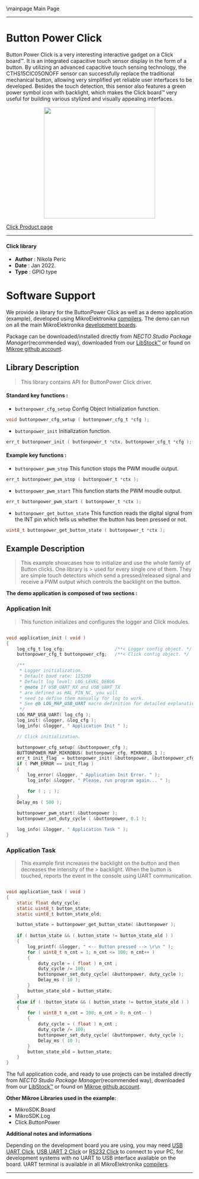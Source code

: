 \mainpage Main Page

---
# Button Power Click

Button Power Click is a very interesting interactive gadget on a Click board™. It is an integrated capacitive touch sensor display in the form of a button. By utilizing an advanced capacitive touch sensing technology, the CTHS15CIC05ONOFF sensor can successfully replace the traditional mechanical button, allowing very simplified yet reliable user interfaces to be developed. Besides the touch detection, this sensor also features a green power symbol icon with backlight, which makes the Click board™ very useful for building various stylized and visually appealing interfaces.

<p align="center">
  <img src="https://download.mikroe.com/images/click_for_ide/button_power_click.png" height=300px>
</p>

[Click Product page](https://www.mikroe.com/button-power-click)

---


#### Click library

- **Author**        : Nikola Peric
- **Date**          : Jan 2022.
- **Type**          : GPIO type


# Software Support

We provide a library for the ButtonPower Click
as well as a demo application (example), developed using MikroElektronika
[compilers](https://www.mikroe.com/necto-studio).
The demo can run on all the main MikroElektronika [development boards](https://www.mikroe.com/development-boards).

Package can be downloaded/installed directly from *NECTO Studio Package Manager*(recommended way), downloaded from our [LibStock&trade;](https://libstock.mikroe.com) or found on [Mikroe github account](https://github.com/MikroElektronika/mikrosdk_click_v2/tree/master/clicks).

## Library Description

> This library contains API for ButtonPower Click driver.

#### Standard key functions :

- `buttonpower_cfg_setup` Config Object Initialization function.
```c
void buttonpower_cfg_setup ( buttonpower_cfg_t *cfg );
```

- `buttonpower_init` Initialization function.
```c
err_t buttonpower_init ( buttonpower_t *ctx, buttonpower_cfg_t *cfg );
```

#### Example key functions :

- `buttonpower_pwm_stop` This function stops the PWM moudle output.
```c
err_t buttonpower_pwm_stop ( buttonpower_t *ctx );
```

- `buttonpower_pwm_start` This function starts the PWM moudle output.
```c
err_t buttonpower_pwm_start ( buttonpower_t *ctx );
```

- `buttonpower_get_button_state` This function reads the digital signal from the INT pin which tells us whether the button has been pressed or not.
```c
uint8_t buttonpower_get_button_state ( buttonpower_t *ctx );
```

## Example Description

> This example showcases how to initialize and use the whole family of Button clicks. One library is > used for every single one of them. They are simple touch detectors which send a pressed/released 
> signal and receive a PWM output which controls the backlight on the button.

**The demo application is composed of two sections :**

### Application Init

> This function initializes and configures the logger and Click modules.

```c

void application_init ( void ) 
{
    log_cfg_t log_cfg;                   /**< Logger config object. */
    buttonpower_cfg_t buttonpower_cfg;   /**< Click config object. */

    /** 
     * Logger initialization.
     * Default baud rate: 115200
     * Default log level: LOG_LEVEL_DEBUG
     * @note If USB_UART_RX and USB_UART_TX 
     * are defined as HAL_PIN_NC, you will 
     * need to define them manually for log to work. 
     * See @b LOG_MAP_USB_UART macro definition for detailed explanation.
     */
    LOG_MAP_USB_UART( log_cfg );
    log_init( &logger, &log_cfg );
    log_info( &logger, " Application Init " );

    // Click initialization.

    buttonpower_cfg_setup( &buttonpower_cfg );
    BUTTONPOWER_MAP_MIKROBUS( buttonpower_cfg, MIKROBUS_1 );
    err_t init_flag  = buttonpower_init( &buttonpower, &buttonpower_cfg );
    if ( PWM_ERROR == init_flag ) 
    {
        log_error( &logger, " Application Init Error. " );
        log_info( &logger, " Please, run program again... " );

        for ( ; ; );
    }
    Delay_ms ( 500 );
    
    buttonpower_pwm_start( &buttonpower );
    buttonpower_set_duty_cycle ( &buttonpower, 0.1 );

    log_info( &logger, " Application Task " );
}

```

### Application Task

> This example first increases the backlight on the button and then decreases the intensity of the  > backlight. When the button is touched,
> reports the event in the console using UART communication.

```c

void application_task ( void ) 
{
    static float duty_cycle;
    static uint8_t button_state;
    static uint8_t button_state_old;

    button_state = buttonpower_get_button_state( &buttonpower );
    
    if ( button_state && ( button_state != button_state_old ) ) 
    {
        log_printf( &logger, " <-- Button pressed --> \r\n " );
        for ( uint8_t n_cnt = 1; n_cnt <= 100; n_cnt++ )
        {
            duty_cycle = ( float ) n_cnt ;
            duty_cycle /= 100;
            buttonpower_set_duty_cycle( &buttonpower, duty_cycle );
            Delay_ms ( 10 );
        }
        button_state_old = button_state;
    } 
    else if ( !button_state && ( button_state != button_state_old ) ) 
    {
        for ( uint8_t n_cnt = 100; n_cnt > 0; n_cnt-- )
        {
            duty_cycle = ( float ) n_cnt ;
            duty_cycle /= 100;
            buttonpower_set_duty_cycle( &buttonpower, duty_cycle );
            Delay_ms ( 10 );
        }
        button_state_old = button_state;
    }
}

```

The full application code, and ready to use projects can be installed directly from *NECTO Studio Package Manager*(recommended way), downloaded from our [LibStock&trade;](https://libstock.mikroe.com) or found on [Mikroe github account](https://github.com/MikroElektronika/mikrosdk_click_v2/tree/master/clicks).

**Other Mikroe Libraries used in the example:**

- MikroSDK.Board
- MikroSDK.Log
- Click.ButtonPower

**Additional notes and informations**

Depending on the development board you are using, you may need
[USB UART Click](https://www.mikroe.com/usb-uart-click),
[USB UART 2 Click](https://www.mikroe.com/usb-uart-2-click) or
[RS232 Click](https://www.mikroe.com/rs232-click) to connect to your PC, for
development systems with no UART to USB interface available on the board. UART
terminal is available in all MikroElektronika
[compilers](https://shop.mikroe.com/compilers).

---
